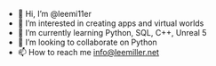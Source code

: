 - 👋 Hi, I’m @leemi11er
- 👀 I’m interested in creating apps and virtual worlds
- 🌱 I’m currently learning Python, SQL, C++, Unreal 5
- 💞️ I’m looking to collaborate on Python
- 📫 How to reach me info@leemiller.net

<!---
leemi11er/leemi11er is a ✨ special ✨ repository because its `README.md` (this file) appears on your GitHub profile.
You can click the Preview link to take a look at your changes.
--->
